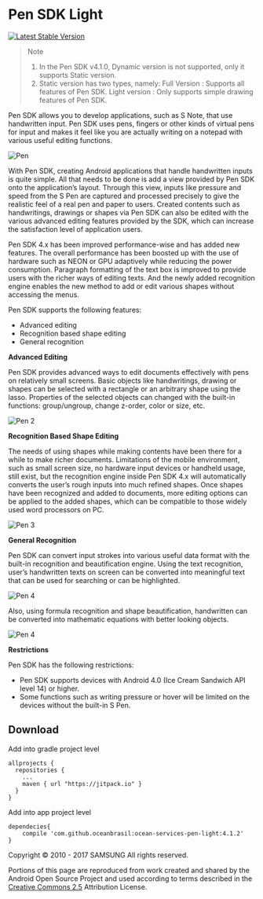 # Pen SDK Light

[![Latest Stable Version](https://img.shields.io/badge/version-4.1.2-green.svg)](http://developer.samsung.com/galaxy/pen)

> Note
> 1) In the Pen SDK v4.1.0, Dynamic version is not supported, only it supports Static version.
> 2) Static version has two types, namely:
> Full Version : Supports all features of Pen SDK.
> Light version : Only supports simple drawing features of Pen SDK.

Pen SDK allows you to develop applications, such as S Note, that use handwritten input. Pen SDK uses pens, fingers or other kinds of virtual pens for input and makes it feel like you are actually writing on a notepad with various useful editing functions.

![Pen](http://developer.samsung.com/sd2_images/galaxy/content/sms_pen_150818_00.png)

With Pen SDK, creating Android applications that handle handwritten inputs is quite simple. All that needs to be done is add a view provided by Pen SDK onto the application’s layout. Through this view, inputs like pressure and speed from the S Pen are captured and processed precisely to give the realistic feel of a real pen and paper to users. Created contents such as handwritings, drawings or shapes via Pen SDK can also be edited with the various advanced editing features provided by the SDK, which can increase the satisfaction level of application users.

Pen SDK 4.x has been improved performance-wise and has added new features. The overall performance has been boosted up with the use of hardware such as NEON or GPU adaptively while reducing the power consumption. Paragraph formatting of the text box is improved to provide users with the richer ways of editing texts. And the newly added recognition engine enables the new method to add or edit various shapes without accessing the menus.

Pen SDK supports the following features:

- Advanced editing
- Recognition based shape editing
- General recognition

__Advanced Editing__

Pen SDK provides advanced ways to edit documents effectively with pens on relatively small screens. Basic objects like handwritings, drawing or shapes can be selected with a rectangle or an arbitrary shape using the lasso. Properties of the selected objects can changed with the built-in functions: group/ungroup, change z-order, color or size, etc.

![Pen 2](http://developer.samsung.com/sd2_images/galaxy/content/sms_pen_150818_01.jpg)

__Recognition Based Shape Editing__

The needs of using shapes while making contents have been there for a while to make richer documents. Limitations of the mobile environment, such as small screen size, no hardware input devices or handheld usage, still exist, but the recognition engine inside Pen SDK 4.x will automatically converts the user’s rough inputs into much refined shapes. Once shapes have been recognized and added to documents, more editing options can be applied to the added shapes, which can be compatible to those widely used word processors on PC.

![Pen 3](http://developer.samsung.com/sd2_images/galaxy/content/sms_pen_150818_02.jpg)

__General Recognition__

Pen SDK can convert input strokes into various useful data format with the built-in recognition and beautification engine. Using the text recognition, user’s handwritten texts on screen can be converted into meaningful text that can be used for searching or can be highlighted.

![Pen 4](http://developer.samsung.com/sd2_images/galaxy/content/sms_pen_150818_03.jpg)

Also, using formula recognition and shape beautification, handwritten can be converted into mathematic equations with better looking objects.

![Pen 4](http://developer.samsung.com/sd2_images/galaxy/content/sms_pen_150818_04.jpg)

__Restrictions__

Pen SDK has the following restrictions:

- Pen SDK supports devices with Android 4.0 (Ice Cream Sandwich API level 14) or higher.
- Some functions such as writing pressure or hover will be limited on the devices without the built-in S Pen.


## Download

Add into gradle project level

``` Gradle
allprojects {
  repositories {
    ...
    maven { url "https://jitpack.io" }
  }
}
```

Add into app project level

``` Gradle
dependecies{
    compile 'com.github.oceanbrasil:ocean-services-pen-light:4.1.2'
}
```

Copyright © 2010 - 2017 SAMSUNG All rights reserved.

Portions of this page are reproduced from work created and shared by the Android Open Source Project and used according to terms described in the [Creative Commons 2.5](https://creativecommons.org/licenses/by/2.5/) Attribution License.
